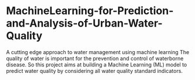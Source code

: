 # MachineLearning-for-Prediction-and-Analysis-of-Urban-Water-Quality
A cutting edge approach to water management using machine learning
The quality of water is important for the prevention and control of waterborne disease. So this project aims at building a Machine Learning (ML) model to predict water quality by considering all water quality standard indicators.

